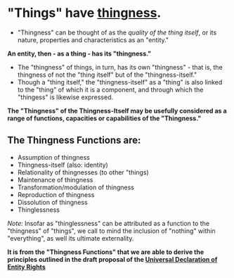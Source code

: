 # "Things" have [thingness](https://github.com/EarlyClues/UniversalFreeRealmsStandardProtocols/blob/master/ThingnessOfThings.md).

* "Thingness" can be thought of as the *quality of the thing itself*, or its nature, properties and characteristics as an "entity."

**An entity, then - as a thing - has its "thingness."**

* The "thingness" of things, in turn, has its own "thingness" - that is, the thingness of not the "thing itself" but of the "thingness-itself." 
* Though a "thing itself," the "thingness-itself" as a "thing" is also linked to the "thing" of which it is a component, and through which the "thingess" is likewise expressed.

**The "Thingness" of the Thingness-Itself may be usefully considered as a range of functions, capacities or capabilities of the "Thingness."**

## The Thingness Functions are:

* Assumption of thingness
* Thingness-itself (also: identity)
* Relationality of thingnesses (to other "things)
* Maintenance of thingness
* Transformation/modulation of thingness
* Reproduction of thingness
* Dissolution of thingness
* Thinglessness

*Note:* Insofar as "thinglessness" can be attributed as a function to the "thingness" of "things", we call to mind the inclusion of "nothing" within "everything", as well its ultimate externality.

**It is from the "Thingness Functions" that we are able to derive the principles outlined in the draft proposal of the [Universal Declaration of Entity Rights](https://github.com/EarlyClues/UniversalFreeRealmsStandardProtocols/blob/master/Declaration_Of_Entity_Rights.md)**
